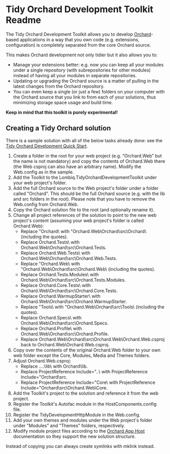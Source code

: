 # Tidy Orchard Development Toolkit Readme



The Tidy Orchard Development Toolkit allows you to develop [Orchard](http://orchardproject.net/)-based applications in a way that you own code (e.g. extensions, configuration) is completely separated from the core Orchard source.

This makes Orchard development not only tidier but it also allows you to:

- Manage your extensions better: e.g. now you can keep all your modules under a single repository (with subrepositories for other modules) instead of having all your modules in separate repositories.
- Updating or upgrading the Orchard source is a matter of pulling in the latest changes from the Orchard repository.
- You can even keep a single (or just a few) folders on your computer with the Orchard source that you link to from each of your solutions, thus minimizing storage space usage and build time.

**Keep in mind that this toolkit is purely experimental!**


## Creating a Tidy Orchard solution

There is a sample solution with all of the below tasks already done: see the [Tidy Orchard Development Quick Start](https://bitbucket.org/Lombiq/tidy-orchard-development-quick-start).

1. Create a folder in the root for your web project (e.g. “Orchard.Web” but the name is not mandatory) and copy the contents of Orchard.Web there (the Web csproj can also have an arbitrary name). Modify the Web.config as in the sample.
2. Add the Toolkit to the Lombiq.TidyOrchardDevelopmentToolkit under your web project's folder.
3. Add the full Orchard source to the Web project's folder under a folder called "Orchard". This should be the full Orchard source (e.g. with the lib and src folders in the root). Please note that you have to remove the Web.config from Orchard.Web.
4. Copy the Orchard solution file to the root (and optionally rename it).
5. Change all project references of the solution to point to the new web project's content (assuming your web project's folder is called Orchard.Web):
	- Replace "Orchard\ with "Orchard.Web\Orchard\src\Orchard\ (including the quotes).
	- Replace Orchard.Tests\ with Orchard.Web\Orchard\src\Orchard.Tests\.
	- Replace Orchard.Web.Tests\ with Orchard.Web\Orchard\src\Orchard.Web.Tests\.
	- Replace "Orchard.Web\ with "Orchard.Web\Orchard\src\Orchard.Web\ (including the quotes).
	- Replace Orchard.Tests.Modules\ with Orchard.Web\Orchard\src\Orchard.Tests.Modules\.
	- Replace Orchard.Core.Tests\ with Orchard.Web\Orchard\src\Orchard.Core.Tests\.
	- Replace Orchard.WarmupStarter\ with Orchard.Web\Orchard\src\Orchard.WarmupStarter\.
	- Replace "Tools\ with "Orchard.Web\Orchard\src\Tools\ (including the quotes).
	- Replace Orchard.Specs\ with Orchard.Web\Orchard\src\Orchard.Specs\.
	- Replace Orchard.Profile\ with Orchard.Web\Orchard\src\Orchard.Profile\.
	- Replace Orchard.Web\Orchard\src\Orchard.Web\Orchard.Web.csproj back to Orchard.Web\Orchard.Web.csproj.
6. Copy over the contents of the original Orchard.Web folder to your own web folder except the Core, Modules, Media and Themes folders.
7. Adjust Orchard.Web.csproj:
	- Replace ..\..\lib\ with Orchard\lib\.
	- Replace ProjectReference Include="..\ with ProjectReference Include="Orchard\src\.
	- Replace ProjectReference Include="Core\ with ProjectReference Include="Orchard\src\Orchard.Web\Core\.
8. Add the Toolkit's project to the solution and reference it from the web project.
9. Register the Toolkit's Autofac module in the HostComponents.config file.
10. Register the TidyDevelopmentHttpModule in the Web.config.
11. Add your own themes and modules under the Web project's folder under "Modules" and "Themes" folders, respectively.
12. Modify module project files according to the [Orchard App Host](http://orchardapphost.codeplex.com/) documentation so they support the new solution structure.

Instead of copying you can always create symlinks with mklink instead.
